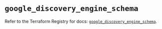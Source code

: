 # `google_discovery_engine_schema`

Refer to the Terraform Registry for docs: [`google_discovery_engine_schema`](https://registry.terraform.io/providers/hashicorp/google-beta/6.17.0/docs/resources/google_discovery_engine_schema).
